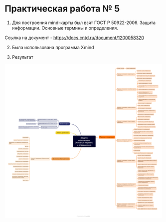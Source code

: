 # Практическая работа № 5

1. Для построения mind-карты был взят ГОСТ Р 50922-2006. Защита информации. Основные термины и определения.

 Ссылка на документ - https://docs.cntd.ru/document/1200058320

2. Была использована программа Xmind

3. Результат

![All text](mind.png)